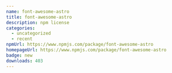 ```yaml
---
name: font-awesome-astro
title: font-awesome-astro
description: npm license
categories:
  - uncategorized
  - recent
npmUrl: https://www.npmjs.com/package/font-awesome-astro
homepageUrl: https://www.npmjs.com/package/font-awesome-astro
badge: new
downloads: 403
---
```

